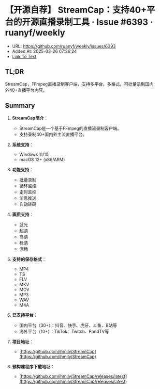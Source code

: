 # 【开源自荐】 StreamCap：支持40+平台的开源直播录制工具 · Issue #6393 · ruanyf/weekly
- URL: https://github.com/ruanyf/weekly/issues/6393
- Added At: 2025-03-26 07:26:24
- [Link To Text](2025-03-26-【开源自荐】-streamcap：支持40+平台的开源直播录制工具-·-issue-#6393-·-ruanyf-weekly_raw.md)

## TL;DR
StreamCap，FFmpeg直播录制客户端，支持多平台，多格式，可批量录制国内外40+直播平台内容。

## Summary
1. **StreamCap简介**：
   - StreamCap是一个基于FFmpeg的直播流录制客户端。
   - 支持录制40+国内外主流直播平台。

2. **系统支持**：
   - Windows 11/10
   - macOS 12+ (x86/ARM)

3. **功能支持**：
   - 批量录制
   - 循环监控
   - 定时监控
   - 消息推送
   - 自动转码

4. **画质支持**：
   - 蓝光
   - 超清
   - 高清
   - 标清
   - 流畅

5. **支持的保存格式**：
   - MP4
   - TS
   - FLV
   - MKV
   - MOV
   - MP3
   - WAV
   - M4A

6. **已支持平台**：
   - 国内平台（30+）：抖音、快手、虎牙、斗鱼、B站等
   - 海外平台（10+）：TikTok、Twitch、PandTV等

7. **项目地址**：
   - [https://github.com/ihmily/StreamCap](https://github.com/ihmily/StreamCap)

8. **预构建程序下载地址**：
   - [https://github.com/ihmily/StreamCap/releases/latest](https://github.com/ihmily/StreamCap/releases/latest)
